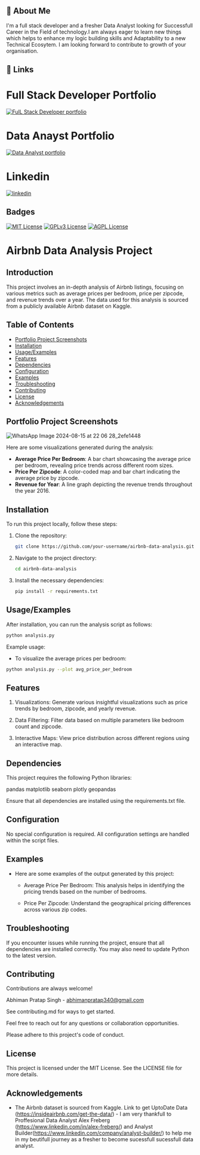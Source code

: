 ## 🚀 About Me
I'm a full stack developer and a fresher Data Analyst looking for Successfull Career in the Field of technology.I am always eager to learn new things which helps to enhance my logic building skills and Adaptability to a new Technical Ecosytem. I am looking forward to contribute to growth of your organisation.

## 🔗 Links

# Full Stack Developer Portfolio
[![FulL Stack Developer portfolio](https://img.shields.io/badge/my_portfolio-000?style=for-the-badge&logo=ko-fi&logoColor=white)](https://abhimanpratapsingh.netlify.app/)

# Data Anayst Portfolio
[![Data Analyst portfolio](https://img.shields.io/badge/my_portfolio-000?style=for-the-badge&logo=ko-fi&logoColor=white)](https://abhiman-the-analyst.netlify.app/)

# Linkedin

[![linkedin](https://img.shields.io/badge/linkedin-0A66C2?style=for-the-badge&logo=linkedin&logoColor=white)](www.linkedin.com/in/abhiman-pratap-singh-218b27222)

## Badges

[![MIT License](https://img.shields.io/badge/License-MIT-green.svg)](https://choosealicense.com/licenses/mit/)
[![GPLv3 License](https://img.shields.io/badge/License-GPL%20v3-yellow.svg)](https://opensource.org/licenses/)
[![AGPL License](https://img.shields.io/badge/license-AGPL-blue.svg)](http://www.gnu.org/licenses/agpl-3.0)


# Airbnb Data Analysis Project

## Introduction
This project involves an in-depth analysis of Airbnb listings, focusing on various metrics such as average prices per bedroom, price per zipcode, and revenue trends over a year. The data used for this analysis is sourced from a publicly available Airbnb dataset on Kaggle.

## Table of Contents
- [Portfolio Project Screenshots](#portfolio-project-screenshots)
- [Installation](#installation)
- [Usage/Examples](#usageexamples)
- [Features](#features)
- [Dependencies](#dependencies)
- [Configuration](#configuration)
- [Examples](#examples)
- [Troubleshooting](#troubleshooting)
- [Contributing](#contributing)
- [License](#license)
- [Acknowledgements](#acknowledgements)

## Portfolio Project Screenshots

![WhatsApp Image 2024-08-15 at 22 06 28_2efe1448](https://github.com/user-attachments/assets/f7c7818b-ad25-4f3b-9ea2-7351f911cdf6)


Here are some visualizations generated during the analysis:
- **Average Price Per Bedroom**: A bar chart showcasing the average price per bedroom, revealing price trends across different room sizes.
- **Price Per Zipcode**: A color-coded map and bar chart indicating the average price by zipcode.
- **Revenue for Year**: A line graph depicting the revenue trends throughout the year 2016.

## Installation
To run this project locally, follow these steps:

1. Clone the repository:
    ```bash
    git clone https://github.com/your-username/airbnb-data-analysis.git
    ```
2. Navigate to the project directory:
    ```bash
    cd airbnb-data-analysis
    ```
3. Install the necessary dependencies:
    ```bash
    pip install -r requirements.txt
    ```

## Usage/Examples

After installation, you can run the analysis script as follows:

```bash
python analysis.py
```

Example usage:

   - To visualize the average prices per bedroom:
     
```bash
python analysis.py --plot avg_price_per_bedroom
```

## Features

1. Visualizations: Generate various insightful visualizations such as price trends by bedroom, zipcode, and yearly revenue.

2. Data Filtering: Filter data based on multiple parameters like bedroom count and zipcode.

3. Interactive Maps: View price distribution across different regions using an interactive map.

## Dependencies

This project requires the following Python libraries:

pandas
matplotlib
seaborn
plotly
geopandas

Ensure that all dependencies are installed using the requirements.txt file.

## Configuration

No special configuration is required. All configuration settings are handled within the script files.

## Examples

- Here are some examples of the output generated by this project:

  - Average Price Per Bedroom: This analysis helps in identifying the pricing trends based on the number of bedrooms.

  - Price Per Zipcode: Understand the geographical pricing differences across various zip codes.

## Troubleshooting

If you encounter issues while running the project, ensure that all dependencies are installed correctly. You may also need to update Python to the latest version.

## Contributing

Contributions are always welcome!

Abhiman Pratap Singh - abhimanpratap340@gmail.com

See contributing.md for ways to get started.

Feel free to reach out for any questions or collaboration opportunities.

Please adhere to this project's code of conduct.

## License

This project is licensed under the MIT License. See the LICENSE file for more details.

## Acknowledgements

- The Airbnb dataset is sourced from Kaggle. Link to get UptoDate Data (https://insideairbnb.com/get-the-data/)                                                                                                     - I am very thankfull to Proffesional Data Analyst Alex Freberg (https://www.linkedin.com/in/alex-freberg/) and Analyst Builder(https://www.linkedin.com/company/analyst-builder/) to help me in my beutifull 
  journey as a fresher to become sucessfull sucessfull data analyst.
